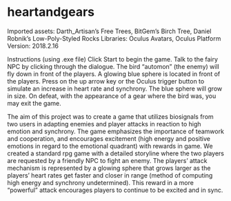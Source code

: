 # heartandgears
Imported assets: Darth_Artisan’s Free Trees, BitGem’s Birch Tree, Daniel Robnik’s Low-Poly-Styled Rocks
Libraries: Oculus Avatars, Oculus Platform
Version: 2018.2.16

Instructions (using .exe file)
Click Start to begin the game.
Talk to the fairy NPC by clicking through the dialogue.
The bird “automon” (the enemy) will fly down in front of the players. A glowing blue sphere is located in front of the players. Press on the up arrow key or the Oculus trigger button to simulate an increase in heart rate and synchrony. The blue sphere will grow in size.
On defeat, with the appearance of a gear where the bird was, you may exit the game.

The aim of this project was to create a game that utilizes biosignals from two users in adapting enemies and player attacks in reaction to high emotion and synchrony. The game emphasizes the importance of teamwork and cooperation, and encourages excitement (high energy and positive emotions in regard to the emotional quadrant) with rewards in game. We created a standard rpg game with a detailed storyline where the two players are requested by a friendly NPC to fight an enemy. The players’ attack mechanism is represented by a glowing sphere that grows larger as the players’ heart rates get faster and closer in range (method of computing high energy and synchrony undetermined). This reward in a more “powerful” attack encourages players to continue to be excited and in sync.
